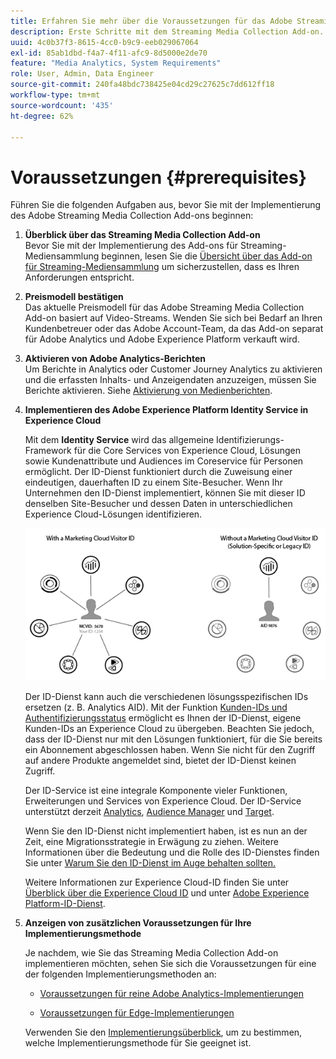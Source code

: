 ```yaml
---
title: Erfahren Sie mehr über die Voraussetzungen für das Adobe Streaming Media Collection Add-on
description: Erste Schritte mit dem Streaming Media Collection Add-on. Erfahren Sie, was Sie für die Implementierung benötigen.
uuid: 4c0b37f3-8615-4cc0-b9c9-eeb029067064
exl-id: 85ab1dbd-f4a7-4f11-afc9-8d5000e2de70
feature: "Media Analytics, System Requirements"
role: User, Admin, Data Engineer
source-git-commit: 240fa48bdc738425e04cd29c27625c7dd612ff18
workflow-type: tm+mt
source-wordcount: '435'
ht-degree: 62%

---
```


# Voraussetzungen {#prerequisites}

Führen Sie die folgenden Aufgaben aus, bevor Sie mit der Implementierung des Adobe Streaming Media Collection Add-ons beginnen:

1. **Überblick über das Streaming Media Collection Add-on**<br>
Bevor Sie mit der Implementierung des Add-ons für Streaming-Mediensammlung beginnen, lesen Sie die [Übersicht über das Add-on für Streaming-Mediensammlung](/help/media-overview.md) um sicherzustellen, dass es Ihren Anforderungen entspricht.

1. **Preismodell bestätigen**<br>
Das aktuelle Preismodell für das Adobe Streaming Media Collection Add-on basiert auf Video-Streams. Wenden Sie sich bei Bedarf an Ihren Kundenbetreuer oder das Adobe Account-Team, da das Add-on separat für Adobe Analytics und Adobe Experience Platform verkauft wird.

1. **Aktivieren von Adobe Analytics-Berichten**<br>
Um Berichte in Analytics oder Customer Journey Analytics zu aktivieren und die erfassten Inhalts- und Anzeigendaten anzuzeigen, müssen Sie Berichte aktivieren. Siehe [Aktivierung von Medienberichten](/help/reporting/media-reports-enable.md).

1. **Implementieren des Adobe Experience Platform Identity Service in Experience Cloud**

   Mit dem **Identity Service** wird das allgemeine Identifizierungs-Framework für die Core Services von Experience Cloud, Lösungen sowie Kundenattribute und Audiences im Coreservice für Personen ermöglicht. Der ID-Dienst funktioniert durch die Zuweisung einer eindeutigen, dauerhaften ID zu einem Site-Besucher. Wenn Ihr Unternehmen den ID-Dienst implementiert, können Sie mit dieser ID denselben Site-Besucher und dessen Daten in unterschiedlichen Experience Cloud-Lösungen identifizieren.

   ![Grafik des ID-Services](assets/mc_id_service_graphic.png)

   Der ID-Dienst kann auch die verschiedenen lösungsspezifischen IDs ersetzen (z. B. Analytics AID). Mit der Funktion [Kunden-IDs und Authentifizierungsstatus](https://experienceleague.adobe.com/docs/id-service/using/reference/authenticated-state.html?lang=de) ermöglicht es Ihnen der ID-Dienst, eigene Kunden-IDs an Experience Cloud zu übergeben. Beachten Sie jedoch, dass der ID-Dienst nur mit den Lösungen funktioniert, für die Sie bereits ein Abonnement abgeschlossen haben. Wenn Sie nicht für den Zugriff auf andere Produkte angemeldet sind, bietet der ID-Dienst keinen Zugriff.

   Der ID-Service ist eine integrale Komponente vieler Funktionen, Erweiterungen und Services von Experience Cloud. Der ID-Service unterstützt derzeit [Analytics](https://www.adobe.com/de/marketing-cloud/web-analytics.html), [Audience Manager](https://www.adobe.com/de/marketing-cloud/data-management-platform.html) und [Target](https://www.adobe.com/de/marketing-cloud/testing-targeting.html).

   Wenn Sie den ID-Dienst nicht implementiert haben, ist es nun an der Zeit, eine Migrationsstrategie in Erwägung zu ziehen. Weitere Informationen über die Bedeutung und die Rolle des ID-Dienstes finden Sie unter [Warum Sie den ID-Dienst im Auge behalten sollten.](https://theblog.adobe.com/why-new-adobe-marketing-cloud-id-service-should-be-on-your-radar/)

   Weitere Informationen zur Experience Cloud-ID finden Sie unter [Überblick über die Experience Cloud ID](https://experienceleague.adobe.com/docs/id-service/using/intro/overview.html?lang=de) und unter [Adobe Experience Platform-ID-Dienst](https://experienceleague.adobe.com/docs/id-service/using/home.html?lang=de).

1. **Anzeigen von zusätzlichen Voraussetzungen für Ihre Implementierungsmethode**

   Je nachdem, wie Sie das Streaming Media Collection Add-on implementieren möchten, sehen Sie sich die Voraussetzungen für eine der folgenden Implementierungsmethoden an:

   * [Voraussetzungen für reine Adobe Analytics-Implementierungen](/help/implementation/media-sdk/setup/prerequisites-analytics.md)

   * [Voraussetzungen für Edge-Implementierungen](/help/implementation/edge/prerequisites-edge.md)

   Verwenden Sie den [Implementierungsüberblick](/help/implementation/overview.md), um zu bestimmen, welche Implementierungsmethode für Sie geeignet ist.
